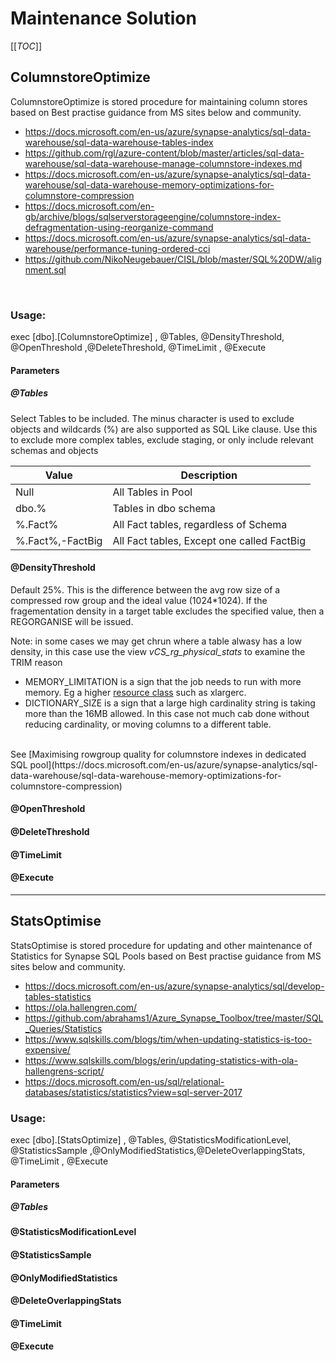 # Maintenance Solution
 [[_TOC_]]

## ColumnstoreOptimize
ColumnstoreOptimize is stored procedure for maintaining column stores based on Best practise guidance from MS sites below and community.
- https://docs.microsoft.com/en-us/azure/synapse-analytics/sql-data-warehouse/sql-data-warehouse-tables-index
- https://github.com/rgl/azure-content/blob/master/articles/sql-data-warehouse/sql-data-warehouse-manage-columnstore-indexes.md 
- https://docs.microsoft.com/en-us/azure/synapse-analytics/sql-data-warehouse/sql-data-warehouse-memory-optimizations-for-columnstore-compression
- https://docs.microsoft.com/en-gb/archive/blogs/sqlserverstorageengine/columnstore-index-defragmentation-using-reorganize-command
- https://docs.microsoft.com/en-us/azure/synapse-analytics/sql-data-warehouse/performance-tuning-ordered-cci
- https://github.com/NikoNeugebauer/CISL/blob/master/SQL%20DW/alignment.sql
<BR>

### Usage: 
exec [dbo].[ColumnstoreOptimize] , @Tables, @DensityThreshold, @OpenThreshold ,@DeleteThreshold, @TimeLimit , @Execute 	



#### Parameters

##### @Tables 
Select Tables to be included. The minus character is used to exclude objects and wildcards (%) are also supported as SQL Like clause. Use this to exclude more complex tables, exclude staging, or only include relevant schemas and objects

| Value | Description  |
|--|--|
| Null | All Tables in Pool |
| dbo.% | Tables in dbo schema  |
| %.Fact% | All Fact tables, regardless of Schema |
| %.Fact%,-FactBig | All Fact tables, Except one called FactBig |

#### @DensityThreshold
Default 25%. This is the difference between the avg row size of a compressed row group and the ideal value (1024*1024). If the fragementation density in a target table excludes the specified value, then a REGORGANISE will be issued.

Note: in some cases we may get chrun where a table alwasy has a low density, in this case use the view <i>vCS_rg_physical_stats</i> to examine the TRIM reason
* MEMORY_LIMITATION is a sign that the job needs to run with more memory. Eg a higher [resource class](https://docs.microsoft.com/en-us/azure/synapse-analytics/sql-data-warehouse/resource-classes-for-workload-management) such as xlargerc.
* DICTIONARY_SIZE is a sign that a large high cardinality string is taking more than the 16MB allowed. In this case not much cab done without reducing cardinality, or moving columns to a different table. 
<BR>
See [Maximising rowgroup quality for columnstore indexes in dedicated SQL pool](https://docs.microsoft.com/en-us/azure/synapse-analytics/sql-data-warehouse/sql-data-warehouse-memory-optimizations-for-columnstore-compression)


#### @OpenThreshold

#### @DeleteThreshold

#### @TimeLimit 

#### @Execute 	


<HR>

## StatsOptimise

StatsOptimise is stored procedure for updating and other maintenance of Statistics for Synapse SQL Pools based on Best practise guidance from MS sites below and community.
- https://docs.microsoft.com/en-us/azure/synapse-analytics/sql/develop-tables-statistics
- https://ola.hallengren.com/
- https://github.com/abrahams1/Azure_Synapse_Toolbox/tree/master/SQL_Queries/Statistics 
- https://www.sqlskills.com/blogs/tim/when-updating-statistics-is-too-expensive/
- https://www.sqlskills.com/blogs/erin/updating-statistics-with-ola-hallengrens-script/
- https://docs.microsoft.com/en-us/sql/relational-databases/statistics/statistics?view=sql-server-2017 


### Usage: 
exec [dbo].[StatsOptimize] , @Tables, @StatisticsModificationLevel, @StatisticsSample ,@OnlyModifiedStatistics,@DeleteOverlappingStats, @TimeLimit , @Execute 	

#### Parameters

##### @Tables 

#### @StatisticsModificationLevel

#### @StatisticsSample 

#### @OnlyModifiedStatistics

#### @DeleteOverlappingStats

#### @TimeLimit 

#### @Execute 	





